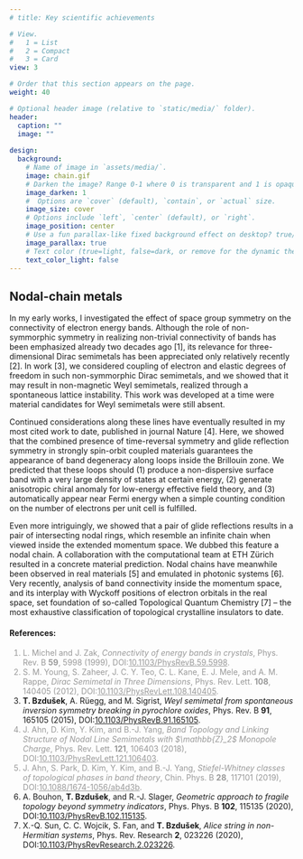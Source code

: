 ```yaml
---
# title: Key scientific achievements

# View.
#   1 = List
#   2 = Compact
#   3 = Card
view: 3

# Order that this section appears on the page.
weight: 40

# Optional header image (relative to `static/media/` folder).
header:
  caption: ""
  image: ""
  
design:
  background:
    # Name of image in `assets/media/`.
    image: chain.gif
    # Darken the image? Range 0-1 where 0 is transparent and 1 is opaque.
    image_darken: 1
    #  Options are `cover` (default), `contain`, or `actual` size.
    image_size: cover
    # Options include `left`, `center` (default), or `right`.
    image_position: center
    # Use a fun parallax-like fixed background effect on desktop? true/false
    image_parallax: true
    # Text color (true=light, false=dark, or remove for the dynamic theme color).
    text_color_light: false
---
```

<section>
  <h2>Nodal-chain metals</h2>
  <p>In my early works, I investigated the effect of space group symmetry on the connectivity of electron energy bands. Although the role of non-symmorphic symmetry in realizing non-trivial connectivity of bands has been emphasized already two decades ago [1], its relevance for three-dimensional Dirac semimetals has been appreciated only relatively recently [2]. In work [3], we considered coupling of electron and elastic degrees of freedom in such non-symmorphic Dirac semimetals, and we showed that it may result in non-magnetic Weyl semimetals, realized through a spontaneous lattice instability. This work was developed at a time were material candidates for Weyl semimetals were still absent.</p>
  <p>Continued considerations along these lines have eventually resulted in my most cited work to date, published in journal Nature [4]. Here, we showed that the combined presence of time-reversal symmetry and glide reflection symmetry in strongly spin-orbit coupled materials guarantees the appearance of band degeneracy along loops inside the Brillouin zone. We predicted that these loops should (1) produce a non-dispersive surface band with a very large density of states at certain energy, (2) generate anisotropic chiral anomaly for low-energy effective field theory, and (3) automatically appear near Fermi energy when a simple counting condition on the number of electrons per unit cell is fulfilled.</p>
  <p>Even more intriguingly, we showed that a pair of glide reflections results in a pair of intersecting nodal rings, which resemble an infinite chain when viewed inside the extended momentum space. We dubbed this feature a nodal chain. A collaboration with the computational team at ETH Zürich resulted in a concrete material prediction. Nodal chains have meanwhile been observed in real materials [5] and emulated in photonic systems [6]. Very recently, analysis of band connectivity inside the momentum space, and its interplay with Wyckoff positions of electron orbitals in the real space, set foundation of so-called Topological Quantum Chemistry [7] – the most exhaustive classification of topological crystalline insulators to date.
</p>
  <h4>References:</h4>
  <ol>
    <font color="#999999"><li> L. Michel and J. Zak, <i>Connectivity of energy bands in crystals</i>, Phys. Rev. B <b>59</b>, 5998 (1999), DOI:<a href="https://doi.org/10.1103/PhysRevB.59.5998" target="_blank" style="color:inherit">10.1103/PhysRevB.59.5998</a>.</li></font>
    <font color="#999999"><li> S. M. Young, S. Zaheer, J. C. Y. Teo, C. L. Kane, E. J. Mele, and A. M. Rappe, <i>Dirac Semimetal in Three Dimensions</i>, Phys. Rev. Lett. <b>108</b>, 140405 (2012), DOI:<a href="https://doi.org/10.1103/PhysRevLett.108.140405" target="_blank" style="color:inherit">10.1103/PhysRevLett.108.140405</a>.</li></font>
    <li> <b>T. Bzdušek</b>, A. Rüegg, and M. Sigrist, <i>Weyl semimetal from spontaneous inversion symmetry breaking in pyrochlore oxides</i>, Phys. Rev. B <b>91</b>, 165105 (2015), DOI:<a href="https://doi.org/10.1103/PhysRevB.91.165105" target="_blank">10.1103/PhysRevB.91.165105</a>.</li>
  <font color="#999999"><li> J. Ahn, D. Kim, Y. Kim, and B.-J. Yang, <i>Band Topology and Linking Structure of Nodal Line Semimetals with $\mathbb{Z}_2$ Monopole Charge</i>, Phys. Rev. Lett. <b>121</b>, 106403 (2018), DOI:<a href="https://doi.org/10.1103/PhysRevLett.121.106403" target="_blank" style="color:inherit">10.1103/PhysRevLett.121.106403</a>.</li></font>
  <font color="#999999"><li> J. Ahn, S. Park, D. Kim, Y. Kim, and B.-J. Yang, <i>Stiefel-Whitney classes of topological phases in band theory</i>, Chin. Phys. B <b>28</b>, 117101 (2019), DOI:<a href="https://doi.org/10.1088/1674-1056/ab4d3b" target="_blank" style="color:inherit">10.1088/1674-1056/ab4d3b</a>. </li></font>
    <li> A. Bouhon, <b>T. Bzdušek</b>, and R.-J. Slager, <i>Geometric approach to fragile topology beyond symmetry indicators</i>, Phys. Phys. B <b>102</b>, 115135 (2020), DOI:<a href="https://doi.org/10.1103/PhysRevB.102.115135" target="_blank">10.1103/PhysRevB.102.115135</a>. </li>
    <li> X.-Q. Sun, C. C. Wojcik, S. Fan, and <b>T. Bzdušek</b>, <i>Alice string in non-Hermitian systems</i>, Phys. Rev. Research <b>2</b>, 023226 (2020), DOI:<a href="https://doi.org/10.1103/PhysRevResearch.2.023226" target="_blank">10.1103/PhysRevResearch.2.023226</a>. </li>
  </ol>
</section>
<br>
<br>

